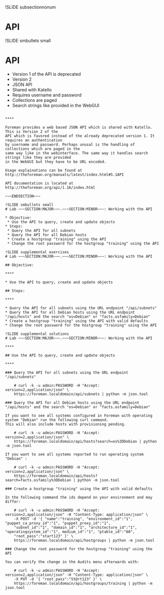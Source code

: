 !SLIDE subsectionnonum
# API

!SLIDE smbullets small
# API

* Version 1 of the API is deprecated
* Version 2 
 * JSON API
 * Shared with Katello
 * Requires username and password
 * Collections are paged
 * Search strings like provided in the WebGUI

~~~SECTION:handouts~~~

****

Foreman provides a web based JSON API which is shared with Katello. This is Version 2 of the
API which is favored instead of the already deprecated version 1. It requires an authentication
by username and password. Perhaps unusal is the handling of collections which are paged in the
same way like in the webinterface. The same way it handles search strings like they are provided
in the WebGUI but they have to be URL encoded.

Usage explainations can be found at http://theforeman.org/manuals/latest/index.html#5.1API

API documentation is located at http://theforeman.org/api/1.16/index.html

~~~ENDSECTION~~~

!SLIDE smbullets small
# Lab ~~~SECTION:MAJOR~~~.~~~SECTION:MINOR~~~: Working with the API

* Objective:
 * Use the API to query, create and update objects
* Steps:
 * Query the API for all subnets
 * Query the API for all Debian hosts
 * Create a hostgroup "training" using the API
 * Change the root password for the hostgroup "training" using the API

!SLIDE supplemental exercises
# Lab ~~~SECTION:MAJOR~~~.~~~SECTION:MINOR~~~: Working with the API

## Objective:

****

* Use the API to query, create and update objects

## Steps:

****

* Query the API for all subnets using the URL endpoint "/api/subnets"
* Query the API for all Debian hosts using the URL endpoint "/api/hosts" and the search "os=Debian" or "facts.osfamily=Debian"
* Create a hostgroup "training" using the API with valid defaults
* Change the root password for the hostgroup "training" using the API

!SLIDE supplemental solutions
# Lab ~~~SECTION:MAJOR~~~.~~~SECTION:MINOR~~~: Working with the API

****

## Use the API to query, create and update objects

****

### Query the API for all subnets using the URL endpoint "/api/subnets"

    # curl -k -u admin:PASSWORD -H "Accept: version=2,application/json" \ 
    https://foreman.localdomain/api/subnets | python -m json.tool

### Query the API for all Debian hosts using the URL endpoint "/api/hosts" and the search "os=Debian" or "facts.osfamily=Debian"

If you want to see all systems configured in Foreman with operating system "Debian" run the following curl command. 
This will also include hosts with provisioning pending.

    # curl -k -u admin:PASSWORD -H "Accept: version=2,application/json" \ 
    https://foreman.localdomain/api/hosts?search=os%3DDebian | python -m json.tool

If you want to see all systems reported to run operating system "Debian" :

    # curl -k -u admin:PASSWORD -H "Accept: version=2,application/json" \ 
    https://foreman.localdomain/api/hosts?search=facts.osfamily%3DDebian | python -m json.tool

### Create a hostgroup "training" using the API with valid defaults

In the following command the ids depend on your environment and may differ:

    # curl -k -u admin:PASSWORD -H "Accept: version=2,application/json" -H "Content-Type: application/json" \ 
    -X POST -d '{ "name":"training", "environment_id":"1", "puppet_ca_proxy_id":"1", "puppet_proxy_id":"1", 
    "subnet_id":"1", "domain_id":"1", "architecture_id":"1", "operatingsystem_id":"1", medium_id":"1", "ptable_id":"80", 
    "root_pass":"start123" }' \
    https://foreman.localdomain/api/hostgroups | python -m json.tool

### Change the root password for the hostgroup "training" using the API

You can verify the change in the Audits menu afterwards with:

    # curl -k -u admin:PASSWORD -H "Accept: version=2,application/json" -H "Content-Type: application/json" \ 
    -X PUT -d '{ "root_pass":"St@rt123" }' \
    https://foreman.localdomain/api/hostgroups/training | python -m json.tool
